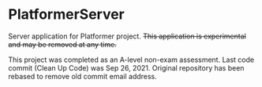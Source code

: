 # PlatformerServer

Server application for Platformer project.
~~This application is experimental and may be removed at any time.~~

This project was completed as an A-level non-exam assessment. Last code commit (Clean Up Code) was Sep 26, 2021. Original repository has been rebased to remove old commit email address.
